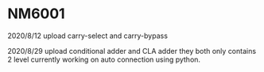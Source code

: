 # NM6001
2020/8/12
upload carry-select and carry-bypass 

2020/8/29
upload conditional adder and CLA adder
they both only contains 2 level
currently working on auto connection using python.


